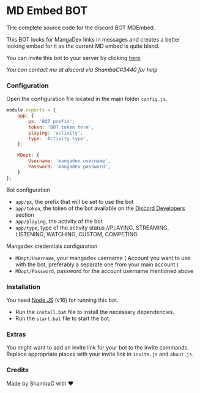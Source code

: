 # MD Embed BOT

THe complete source code for the discord BOT MDEmbed.

This BOT looks for MangaDex links in messages and creates a better looking embed for it as the current MD embed is quite bland.

You can invite this bot to your server by clicking [here](https://discord.com/api/oauth2/authorize?client_id=916308047259918356&permissions=275414797312&scope=bot%20applications.commands).

*You can contact me at discord via ShambaC#3440 for help*

### Configuration

Open the configuration file located in the main folder `config.js`.

```js
module.exports = {
    app: {
        px: 'BOT prefix',
        token: 'BOT token here',
        playing: 'activity',
        type: 'Activity type',
    },

    MDopt: {
        Username: 'mangadex username',
        Password: 'mangadex password',
    }
};
```

Bot configuration

- `app/px`, the prefix that will be set to use the bot
- `app/token`, the token of the bot available on the [Discord Developers](https://discordapp.com/developers/applications) section
- `app/playing`, the activity of the bot
- `app/type`, type of the activity status //PLAYING, STREAMING, LISTENING, WATCHING, CUSTOM, COMPETING

Mangadex credentials configuration

- `MDopt/Username`, your mangadex username ( Account you want to use with the bot, preferably a separate one from your main account )
- `MDopt/Password`, password for the account username mentioned above

### Installation

You need [Node JS](https://nodejs.org/en/) (v16) for running this bot.

- Run the `install.bat` file to install the necessary dependencies.
- Run the `start.bat` file to start the bot.

### Extras

You might want to add an invite link for your bot to the invite commands. Replace appropriate places with your invite link in `invite.js` and `about.js`.

### Credits

Made by ShambaC with ❤️